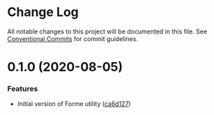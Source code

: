 # Change Log

All notable changes to this project will be documented in this file.
See [Conventional Commits](https://conventionalcommits.org) for commit guidelines.

# 0.1.0 (2020-08-05)


### Features

* Initial version of Forme utility ([ca6d127](https://github.com/brettgullan/kelmscott/commit/ca6d127db349a360ebf3a38565e0ee1396d73340))
